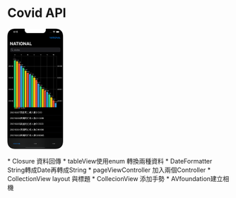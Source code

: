 # Covid API

<p float="left">
 <img src="https://github.com/knives99/Covid/blob/main/pic01.png" width="25%" height="25%"  />   

</p>
* Closure  資料回傳 
* tableView使用enum 轉換兩種資料
* DateFormatter  String轉成Date再轉成String
* pageViewController 加入兩個Controller
* CollectionView layout 與標題
* CollecionView 添加手勢
* AVfoundation建立相機



